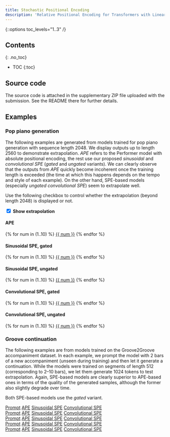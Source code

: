 ```yaml
---
title: Stochastic Positional Encoding
description: 'Relative Positional Encoding for Transformers with Linear Complexity'
---
```


{::options toc_levels="1..3" /}

## Contents
{: .no_toc}
* TOC
{:toc}

## Source code

The source code is attached in the supplementary ZIP file uploaded with the submission. See the README there for further details.

## Examples

<section id="pop-piano" markdown="1">

### Pop piano generation

The following examples are generated from models trained for pop piano generation with sequence length 2048.
We display outputs up to length 2560 to demonstrate extrapolation.
*APE* refers to the Performer model with absolute positional encoding, the rest use our proposed *sinusoidal*
and *convolutional SPE* (*gated* and *ungated* variants).
We can clearly observe that the outputs from *APE* quickly become incoherent once the training length
is exceeded (the time at which this happens depends on the tempo and style of each example).
On the other hand, SPE-based models (especially *ungated convolutional SPE*) seem to extrapolate well.

Use the following checkbox to control whether the extrapolation (beyond length 2048) is displayed or not.

<div>
<input type="checkbox" id="popExtrapolate" name="popExtrapolate" checked>
<label for="popExtrapolate" style="font-weight: bold;">Show extrapolation</label>
</div>

#### APE

<div class="tabbed-midi-player">
<div class="tabs">
  {% for num in (1..10) %}
    <a href="#" data-midi-url="/midi/pop_piano/ape/samp{{ num | prepend: '00' | slice: -2, 2 }}_extrapolation.mid">{{ num }}</a>
  {% endfor %}
</div>
<midi-visualizer></midi-visualizer>
<midi-player sound-font></midi-player>
</div>

#### Sinusoidal SPE, gated

<div class="tabbed-midi-player">
<div class="tabs">
  {% for num in (1..10) %}
    <a href="#" data-midi-url="/midi/pop_piano/sinespe/samp{{ num | prepend: '00' | slice: -2, 2 }}_extrapolation.mid">{{ num }}</a>
  {% endfor %}
</div>
<midi-visualizer></midi-visualizer>
<midi-player sound-font></midi-player>
</div>

#### Sinusoidal SPE, ungated

<div class="tabbed-midi-player">
<div class="tabs">
  {% for num in (1..10) %}
    <a href="#" data-midi-url="/midi/pop_piano/sinespe_ungated/samp{{ num | prepend: '00' | slice: -2, 2 }}_extrapolation.mid">{{ num }}</a>
  {% endfor %}
</div>
<midi-visualizer></midi-visualizer>
<midi-player sound-font></midi-player>
</div>

#### Convolutional SPE, gated

<div class="tabbed-midi-player">
<div class="tabs">
  {% for num in (1..10) %}
    <a href="#" data-midi-url="/midi/pop_piano/convspe/samp{{ num | prepend: '00' | slice: -2, 2 }}_extrapolation.mid">{{ num }}</a>
  {% endfor %}
</div>
<midi-visualizer></midi-visualizer>
<midi-player sound-font></midi-player>
</div>

#### Convolutional SPE, ungated

<div class="tabbed-midi-player">
<div class="tabs">
  {% for num in (1..10) %}
    <a href="#" data-midi-url="/midi/pop_piano/convspe_ungated/samp{{ num | prepend: '00' | slice: -2, 2 }}_extrapolation.mid">{{ num }}</a>
  {% endfor %}
</div>
<midi-visualizer></midi-visualizer>
<midi-player sound-font></midi-player>
</div>

</section>

### Groove continuation
The following examples are from models trained on the Groove2Groove accompaniment dataset.
In each example, we prompt the model with 2 bars of a new accompaniment (unseen during training) and then
let it generate a continuation. While the models were trained on segments of length 512 (corresponding to
2–10 bars), we let them generate 1024 tokens to test extrapolation.
Again, SPE-based models are clearly superior to APE-based ones in terms of the quality of the generated
samples, although the former also slightly degrade over time.

Both SPE-based models use the *gated* variant.

<div class="tabbed-midi-player">
<div class="tabs">
  <a href="#" data-midi-url="/midi/grv2grv/ape/maj357.C_SAMMY_b.prompt.mid" class="selected">Prompt</a>
  <a href="#" data-midi-url="/midi/grv2grv/ape/maj357.C_SAMMY_b.prompt_cont_0.mid">APE</a>
  <a href="#" data-midi-url="/midi/grv2grv/sinespe/maj357.C_SAMMY_b.prompt_cont_0.mid">Sinusoidal SPE</a>
  <a href="#" data-midi-url="/midi/grv2grv/convspe/maj357.C_SAMMY_b.prompt_cont_0.mid">Convolutional SPE</a>
</div>
<midi-visualizer></midi-visualizer>
<midi-player sound-font></midi-player>
</div>

<div class="tabbed-midi-player">
<div class="tabs">
  <a href="#" data-midi-url="/midi/grv2grv/ape/min114.EUROBEA3_a.prompt.mid" class="selected">Prompt</a>
  <a href="#" data-midi-url="/midi/grv2grv/ape/min114.EUROBEA3_a.prompt_cont_1.mid">APE</a>
  <a href="#" data-midi-url="/midi/grv2grv/sinespe/min114.EUROBEA3_a.prompt_cont_2.mid">Sinusoidal SPE</a>
  <a href="#" data-midi-url="/midi/grv2grv/convspe/min114.EUROBEA3_a.prompt_cont_2.mid">Convolutional SPE</a>
</div>
<midi-visualizer></midi-visualizer>
<midi-player sound-font></midi-player>
</div>

<div class="tabbed-midi-player">
<div class="tabs">
  <a href="#" data-midi-url="/midi/grv2grv/ape/min183.BuddyG_a.prompt.mid" class="selected">Prompt</a>
  <a href="#" data-midi-url="/midi/grv2grv/ape/min183.BuddyG_a.prompt_cont_0.mid">APE</a>
  <a href="#" data-midi-url="/midi/grv2grv/sinespe/min183.BuddyG_a.prompt_cont_0.mid">Sinusoidal SPE</a>
  <a href="#" data-midi-url="/midi/grv2grv/convspe/min183.BuddyG_a.prompt_cont_2.mid">Convolutional SPE</a>
</div>
<midi-visualizer></midi-visualizer>
<midi-player sound-font></midi-player>
</div>

<div class="tabbed-midi-player">
<div class="tabs">
  <a href="#" data-midi-url="/midi/grv2grv/ape/maj297.CHARLSTN_b.prompt.mid" class="selected">Prompt</a>
  <a href="#" data-midi-url="/midi/grv2grv/ape/maj297.CHARLSTN_b.prompt_cont_2.mid">APE</a>
  <a href="#" data-midi-url="/midi/grv2grv/sinespe/maj297.CHARLSTN_b.prompt_cont_1.mid">Sinusoidal SPE</a>
  <a href="#" data-midi-url="/midi/grv2grv/convspe/maj297.CHARLSTN_b.prompt_cont_2.mid">Convolutional SPE</a>
</div>
<midi-visualizer></midi-visualizer>
<midi-player sound-font></midi-player>
</div>

<div class="tabbed-midi-player">
<div class="tabs">
  <a href="#" data-midi-url="/midi/grv2grv/ape/maj572.TekJungl_b.prompt.mid" class="selected">Prompt</a>
  <a href="#" data-midi-url="/midi/grv2grv/ape/maj572.TekJungl_b.prompt_cont_2.mid">APE</a>
  <a href="#" data-midi-url="/midi/grv2grv/sinespe/maj572.TekJungl_b.prompt_cont_2.mid">Sinusoidal SPE</a>
  <a href="#" data-midi-url="/midi/grv2grv/convspe/maj572.TekJungl_b.prompt_cont_2.mid">Convolutional SPE</a>
</div>
<midi-visualizer></midi-visualizer>
<midi-player sound-font></midi-player>
</div>


<script>
document.querySelectorAll('midi-visualizer').forEach(function (visualizer) {
  visualizer.config.noteHeight = 4;
  visualizer.config.pixelsPerTimeStep = 30;
  visualizer.classList.add('loading');
});

document.querySelectorAll('.tabbed-midi-player').forEach(function (container) {
  // Make first tab selected
  if (!container.querySelector('a[data-midi-url].selected')) {
    container.querySelector('a[data-midi-url]').classList.add('selected');
  }

  const visualizer = container.querySelector('midi-visualizer');
  const player = container.querySelector('midi-player');
  const defaultUrl = container.querySelector('a[data-midi-url].selected').dataset.midiUrl;
  player.addVisualizer(visualizer);
  player.src = defaultUrl;
  visualizer.src = defaultUrl;

  player.addEventListener('load', function() {
    visualizer.classList.remove('loading');
    visualizer.querySelector('.piano-roll-visualizer').scrollLeft = 0;
  });
  player.addEventListener('start', function () {
    visualizer.querySelector('.piano-roll-visualizer').scrollLeft = 0;
  });

  // Tabs
  container.querySelectorAll('a[data-midi-url]').forEach(function (link) {
    link.addEventListener('click', function (event) {
      event.preventDefault();
      player.src = link.dataset.midiUrl;
      visualizer.src = link.dataset.midiUrl;
      visualizer.classList.add('loading');
      container.querySelector('a[data-midi-url].selected').classList.remove('selected');
      link.classList.add('selected');
    });
  });
});

document.querySelector('#popExtrapolate').addEventListener('change', function () {
  document.querySelectorAll('#pop-piano a[data-midi-url]').forEach(function (tab) {
    if (document.querySelector('#popExtrapolate').checked) {
      if (tab.dataset.midiUrl.indexOf('_extrapolation') < 0) {
        tab.dataset.midiUrl = tab.dataset.midiUrl.replace('.mid', '_extrapolation.mid');
      }
    } else {
      tab.dataset.midiUrl = tab.dataset.midiUrl.replace('_extrapolation', '');
    }

    if (tab.classList.contains('selected')) {
      tab.click();
    }
  });
});
</script>
